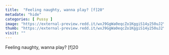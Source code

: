 ```yaml
---
title:  "Feeling naughty, wanna play? [f]20"
metadate: "hide"
categories: [ Pussy ]
image: "https://external-preview.redd.it/wxJ9GgWa0eqcZo1KggiS14y250uJ2YuWw7wj9oqBfo0.jpg?auto=webp&s=51584a367133e2cc92661aa6b4e31e8476482d15"
thumb: "https://external-preview.redd.it/wxJ9GgWa0eqcZo1KggiS14y250uJ2YuWw7wj9oqBfo0.jpg?width=1080&crop=smart&auto=webp&s=c48790063faa0f73c4f73f564bf06690b5f7bf3f"
visit: ""
---
```

Feeling naughty, wanna play? [f]20
